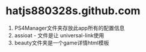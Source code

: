 # hatjs880328s.github.com


1. PS4Manager文件夹存放此app所有的配置信息
2. assioat -  文件是让 universal-link使用
3. beauty文件夹是一个game详情html模板
